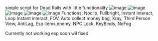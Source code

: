simple script for Dead Rails with little functionality
![image](https://github.com/user-attachments/assets/546830bf-935f-4d61-912f-bf122afda48b)
![image](https://github.com/user-attachments/assets/f27bd0c2-6037-4d93-8c9e-225002c22b10)
![image](https://github.com/user-attachments/assets/46d957ec-aea5-4487-a4eb-2da8290e1aea)
![image](https://github.com/user-attachments/assets/3567fecd-e370-42bc-aeee-21d5a1bbd394)
![image](https://github.com/user-attachments/assets/6ddcaca6-93f5-4872-bbc4-7d39cd22c2cd)
Functions:
Noclip,
Fullbright,
Instant interact,
Loop Instant interact,
FOV,
Auto collect money bag,
Xray,
Third Person View,
AntiLag,
Esp items,enemy,
NPC Lock,
KeyBinds,
NoFog

Currently not working esp soon wil fixed

